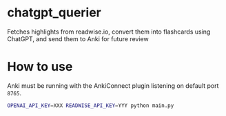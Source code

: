# chatgpt_querier
Fetches highlights from readwise.io, convert them into flashcards using ChatGPT, and send them to Anki for future review

# How to use

Anki must be running with the AnkiConnect plugin listening on default port `8765`.

```bash
OPENAI_API_KEY=XXX READWISE_API_KEY=YYY python main.py
```

